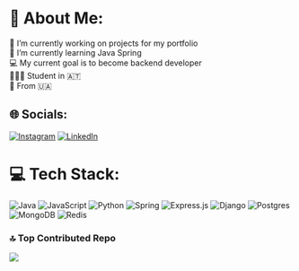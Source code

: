 # 💫 About Me:
🔭 I’m currently working on projects for my portfolio<br>🌱 I’m currently learning Java Spring<br>💻 My current goal is to become backend developer<br>🧑🏻‍🎓 Student in 🇦🇹<br>🏡 From 🇺🇦


## 🌐 Socials:
[![Instagram](https://img.shields.io/badge/Instagram-%23E4405F.svg?logo=Instagram&logoColor=white)](https://instagram.com/1olelllka) [![LinkedIn](https://img.shields.io/badge/LinkedIn-%230077B5.svg?logo=linkedin&logoColor=white)](https://linkedin.com/in/oleh-sichko-5a5b6231a) 

# 💻 Tech Stack:
![Java](https://img.shields.io/badge/java-%23ED8B00.svg?style=for-the-badge&logo=openjdk&logoColor=white) ![JavaScript](https://img.shields.io/badge/javascript-%23323330.svg?style=for-the-badge&logo=javascript&logoColor=%23F7DF1E) ![Python](https://img.shields.io/badge/python-3670A0?style=for-the-badge&logo=python&logoColor=ffdd54) ![Spring](https://img.shields.io/badge/spring-%236DB33F.svg?style=for-the-badge&logo=spring&logoColor=white) ![Express.js](https://img.shields.io/badge/express.js-%23404d59.svg?style=for-the-badge&logo=express&logoColor=%2361DAFB) ![Django](https://img.shields.io/badge/django-%23092E20.svg?style=for-the-badge&logo=django&logoColor=white) ![Postgres](https://img.shields.io/badge/postgres-%23316192.svg?style=for-the-badge&logo=postgresql&logoColor=white) ![MongoDB](https://img.shields.io/badge/MongoDB-%234ea94b.svg?style=for-the-badge&logo=mongodb&logoColor=white) ![Redis](https://img.shields.io/badge/redis-%23DD0031.svg?style=for-the-badge&logo=redis&logoColor=white)

### 🔝 Top Contributed Repo
![](https://github-contributor-stats.vercel.app/api?username=1olelllka&limit=5&theme=dark&combine_all_yearly_contributions=true)

<!-- Proudly created with GPRM ( https://gprm.itsvg.in ) -->
